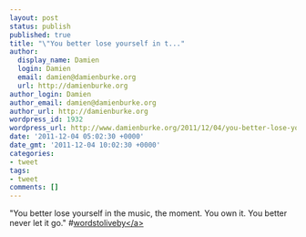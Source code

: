 ```yaml
---
layout: post
status: publish
published: true
title: "\"You better lose yourself in t..."
author:
  display_name: Damien
  login: Damien
  email: damien@damienburke.org
  url: http://damienburke.org
author_login: Damien
author_email: damien@damienburke.org
author_url: http://damienburke.org
wordpress_id: 1932
wordpress_url: http://www.damienburke.org/2011/12/04/you-better-lose-yourself-in-t/
date: '2011-12-04 05:02:30 +0000'
date_gmt: '2011-12-04 10:02:30 +0000'
categories:
- tweet
tags:
- tweet
comments: []
---
```

<p>"You better lose yourself in the music, the moment. You own it. You better never let it go." #<a href="http:&#47;&#47;search.twitter.com&#47;search?q=%23wordstoliveby" class="aktt_hashtag">wordstoliveby<&#47;a></p>
